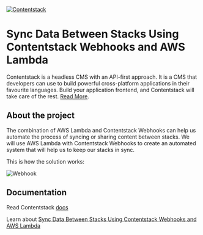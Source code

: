 [![Contentstack](https://www.contentstack.com/docs/static/images/contentstack.png)](https://www.contentstack.com/)

# Sync Data Between Stacks Using Contentstack Webhooks and AWS Lambda

Contentstack is a headless CMS with an API-first approach. It is a CMS that developers can use to build powerful cross-platform applications in their favourite languages. Build your application frontend, and Contentstack will take care of the rest. [Read More](https://www.contentstack.com/).

## About the project

The combination of AWS Lambda and Contentstack Webhooks can help us automate the process of syncing or sharing content between stacks. We will use AWS Lambda with Contentstack Webhooks to create an automated system that will help us to keep our stacks in sync.

This is how the solution works: 

![Webhook](https://user-images.githubusercontent.com/29656920/97175602-c49dda00-17b9-11eb-90f2-f1676a981926.gif)


## Documentation

Read Contentstack [docs](https://www.contentstack.com/docs/)

Learn about [Sync Data Between Stacks Using Contentstack Webhooks and AWS Lambda]()

